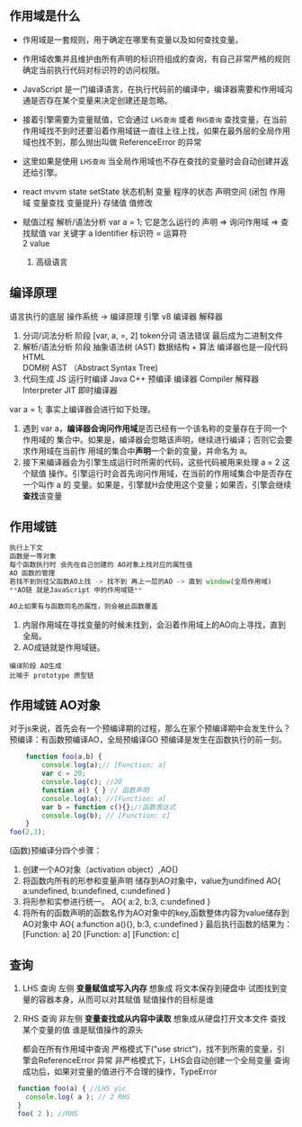 ## 作用域是什么

- 作用域是一套规则，用于确定在哪里有变量以及如何查找变量。
- 作用域收集并且维护由所有声明的标识符组成的查询，有自己非常严格的规则确定当前执行代码对标识符的访问权限。
- JavaScript 是一门编译语言，在执行代码前的编译中，编译器需要和作用域沟通是否存在某个变量来决定创建还是忽略。
- 接着引擎需要为变量赋值，它会通过 `LHS查询` 或者 `RHS查询` 查找变量，在当前作用域找不到时还要沿着作用域链一直往上往上找，如果在最外层的全局作用域也找不到，那么抛出叫做 ReferenceError 的异常
- 这里如果是使用 `LHS查询` 当全局作用域也不存在查找的变量时会自动创建并返还给引擎。

- react mvvm state setState 状态机制
  变量 程序的状态 声明空间 (闭包 作用域 变量查找 变量提升) 存储值  值修改
  
- 赋值过程  解析/语法分析
  var a = 1; 
  它是怎么运行的  声明 => 询问作用域 => 查找赋值
  var 关键字 
  a  Identifier 标识符 
  = 运算符  
  2 value 
  1. 高级语言
  

## 编译原理
  语言执行的底层
  操作系统 ->  编译原理
  引擎 v8 编译器 解释器
  1. 分词/词法分析 阶段
    [var, a, =, 2]
    token分词  语法错误
    最后成为二进制文件
  2. 解析/语法分析 阶段
    抽象语法树 (AST)
    数据结构 + 算法
    编译器也是一段代码
    HTML <div></div> DOM树
    AST （Abstract Syntax Tree)
  3. 代码生成
    JS 运行时编译
    Java C++ 预编译
    编译器 Compiler
    解释器 Interpreter
    JIT 即时编译器

 var a = 1;
 事实上编译器会进行如下处理。
  1. 遇到 var a，**编译器会询问作用域**是否已经有一个该名称的变量存在于同一个作用域的
    集合中。如果是，编译器会忽略该声明，继续进行编译；否则它会要求作用域在当前作
    用域的集合中**声明**一个新的变量，并命名为 a。
  2. 接下来编译器会为引擎生成运行时所需的代码，这些代码被用来处理 a = 2 这个赋值
    操作。引擎运行时会首先询问作用域，在当前的作用域集合中是否存在一个叫作 a 的
    变量。如果是，引擎就H会使用这个变量；如果否，引擎会继续**查找**该变量


## 作用域链
```javascript
执行上下文
函数是一等对象
每个函数执行时 会先在自己创建的 AO对象上找对应的属性值
AO 函数的管理
若找不到则往父函数AO上找 -> 找不到 再上一层的AO -> 直到 window(全局作用域)
**AO链 就是JavaScript 中的作用域链**

AO上如果有与函数同名的属性，则会被此函数覆盖
```

  1. 内层作用域在寻找变量的时候未找到，会沿着作用域上的AO向上寻找，直到全局。
  2. AO成链就是作用域链。

    编译阶段 AO生成
    比喻于 prototype 原型链

## 作用域链 AO对象

对于js来说，首先会有一个预编译期的过程，那么在家个预编译期中会发生什么？
预编译：有函数预编译AO，全局预编译GO
预编译是发生在函数执行的前一刻。

```js
    function foo(a,b) {
        console.log(a);// [Function: a]
        var c = 20;
        console.log(c); //20
        function a() { } // 函数声明 
        console.log(a); //[Function: a]
        var b = function c(){};//函数表达式
        console.log(b); // [Function: c]
    }
foo(2,3);
```

(函数)预编译分四个步骤：

1. 创建一个AO对象（activation object）,AO{}
2. 将函数内所有的形参和变量声明 储存到AO对象中，value为undifined
   AO{
    a:undefined,
    b:undefined,
    c:undefined
   }
3. 将形参和实参进行统一。
   AO{
    a:2,
    b:3,
    c:undefined
   }
4. 将所有的函数声明的函数名作为AO对象中的key,函数整体内容为value储存到AO对象中
   AO{
    a:function a(){},
    b:3,
    c:undefined
   }
   最后执行函数的结果为：
    [Function: a]
    20
    [Function: a]
    [Function: c]

## 查询

1. LHS 查询 左侧 **变量赋值或写入内存** 想象成 将文本保存到硬盘中
   试图找到变量的容器本身，从而可以对其赋值 赋值操作的目标是谁
   
2. RHS 查询 非左侧  **变量查找或从内容中读取** 想象成从硬盘打开文本文件
   查找某个变量的值  谁是赋值操作的源头

   都会在所有作用域中查询 
   严格模式下("use strict")，找不到所需的变量，引擎会ReferenceError 异常
   非严格模式下，LHS会自动创建一个全局变量
   查询成功后，如果对变量的值进行不合理的操作，TypeError

```js
  function foo(a) { //LHS yic
    console.log( a ); // 2 RHS
  }
  foo( 2 ); //RHS
```